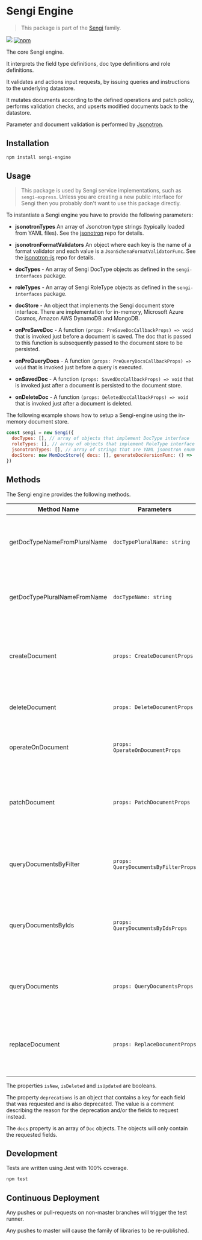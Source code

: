 # Sengi Engine
 
> This package is part of the [Sengi](https://github.com/karlhulme/sengi) family.

![](https://github.com/karlhulme/sengi/workflows/CD/badge.svg)
[![npm](https://img.shields.io/npm/v/sengi-engine.svg)](https://www.npmjs.com/package/sengi-engine)

The core Sengi engine.

It interprets the field type definitions, doc type definitions and role definitions.

It validates and actions input requests, by issuing queries and instructions to  the underlying datastore.

It mutates documents according to the defined operations and patch policy, performs validation checks, and upserts modified documents back to the datastore.

Parameter and document validation is performed by [Jsonotron](https://github.com/karlhulme/jsonotron).


## Installation

```bash
npm install sengi-engine
```

## Usage

> This package is used by Sengi service implementations, such as `sengi-express`.  Unless you are creating a new public interface for Sengi then you probably don't want to use this package directly.

To instantiate a Sengi engine you have to provide the following parameters:

* **jsonotronTypes** An array of Jsonotron type strings (typically loaded from YAML files).  See the [jsonotron](https://github.com/karlhulme/jsonotron) repo for details.

* **jsonotronFormatValidators** An object where each key is the name of a format validator and each value is a `JsonSchenaFormatValidatorFunc`.  See the [jsonotron-js](https://github.com/karlhulme/jsonotron-js) repo for details.

* **docTypes** - An array of Sengi DocType objects as defined in the `sengi-interfaces` package.

* **roleTypes** - An array of Sengi RoleType objects as defined in the `sengi-interfaces` package.

* **docStore** - An object that implements the Sengi document store interface.  There are implementation for in-memory, Microsoft Azure Cosmos, Amazon AWS DynamoDB and MongoDB.

* **onPreSaveDoc** - A function `(props: PreSaveDocCallbackProps) => void` that is invoked just before a document is saved.  The doc that is passed to this function is subsequently passed to the document store to be persisted.

* **onPreQueryDocs** - A function `(props: PreQueryDocsCallbackProps) => void` that is invoked just before a query is executed.

* **onSavedDoc** - A function `(props: SavedDocCallbackProps) => void` that is invoked just after a document is persisted to the document store.

* **onDeleteDoc** - A function `(props: DeletedDocCallbackProps) => void` that is invoked just after a document is deleted.

The following example shows how to setup a Sengi-engine using the in-memory document store.

```javascript
const sengi = new Sengi({
  docTypes: [], // array of objects that implement DocType interface
  roleTypes: [], // array of objects that implement RoleType interface
  jsonotronTypes: [], // array of strings that are YAML jsonotron enum and schema type definitions
  docStore: new MemDocStore({ docs: [], generateDocVersionFunc: () => 'xxxx' })
})
```

## Methods

The Sengi engine provides the following methods.

Method Name | Parameters | Description
---|---|---
getDocTypeNameFromPluralName | `docTypePluralName: string` | Returns the singular doc type name for the given plural name, or null if not found.
getDocTypePluralNameFromName | `docTypeName: string` | Returns the plural doc type name for the given singular name, or null if not found.
createDocument | `props: CreateDocumentProps` | Creates a new document using a doc type constructor.  Returns `{ isNew }`.
deleteDocument | `props: DeleteDocumentProps` | Deletes an existing document.  Returns `{ isDeleted }`.
operateOnDocument | `props: OperateOnDocumentProps` | Operates on an existing document.  Returns `{ isUpdated }`.
patchDocument | `props: PatchDocumentProps` | Patches an existing document with a merge patch.  Use null to delete fields.  Returns `{ isUpdated }`.
queryDocumentsByFilter | `props: QueryDocumentsByFilterProps` | Queries for a set of documents using a filter.  Returns `{ deprecations, docs }`.
queryDocumentsByIds | `props: QueryDocumentsByIdsProps` | Queries for a set of documents using an array of document ids.  Returns `{ deprecations, docs }`.
queryDocuments | `props: QueryDocumentsProps` | Queries for all documents of a specified doc type.  Returns `{ deprecations, docs }`.
replaceDocument | `props: ReplaceDocumentProps` | Replaces (or inserts) a document, without using the doc type constructor.  Returns `{ isNew }`.

The properties `isNew`, `isDeleted` and `isUpdated` are booleans.

The property `deprecations` is an object that contains a key for each field that was requested and is also deprecated.  The value is a comment describing the reason for the deprecation and/or the fields to request instead.

The `docs` property is an array of `Doc` objects.  The objects will only contain the requested fields.

## Development

Tests are written using Jest with 100% coverage.

```bash
npm test
```


## Continuous Deployment

Any pushes or pull-requests on non-master branches will trigger the test runner.

Any pushes to master will cause the family of libraries to be re-published.
